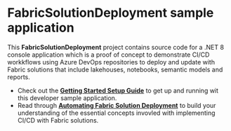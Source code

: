 # FabricSolutionDeployment sample application
This **FabricSolutionDeployment** project contains source code for a .NET 8 console application which is a proof of concept to demonstrate CI/CD workkflows using Azure DevOps repositories to deploy and update with Fabric solutions that include lakehouses, notebooks, semantic models and reports.

- Check out the **[Getting Started Setup Guide](https://github.com/FabricDevCamp/FabricSolutionDeployment/blob/main/docs/GettingStarted.md)** to get up and running wit this developer sample application.
 - Read through **[Automating Fabric Solution Deployment](https://github.com/FabricDevCamp/FabricSolutionDeployment/blob/main/docs/Automating%20Fabric%20Solution%20Deployment.md)** to build your understanding of the essential concepts invovled with implementing CI/CD with Fabric solutions.